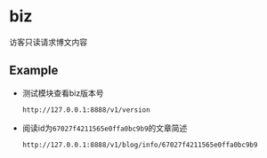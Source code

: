# biz
访客只读请求博文内容

## Example
- 测试模块查看biz版本号
    ```bash
    http://127.0.0.1:8888/v1/version
    ```

- 阅读id为`67027f4211565e0ffa0bc9b9`的文章简述
    ```bash
    http://127.0.0.1:8888/v1/blog/info/67027f4211565e0ffa0bc9b9
    ```